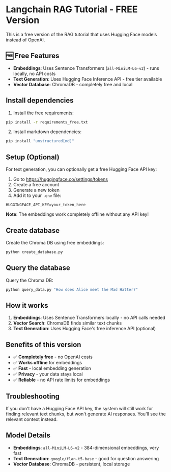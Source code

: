 # Langchain RAG Tutorial - FREE Version

This is a free version of the RAG tutorial that uses Hugging Face models instead of OpenAI.

## 🆓 Free Features

- **Embeddings**: Uses Sentence Transformers (`all-MiniLM-L6-v2`) - runs locally, no API costs
- **Text Generation**: Uses Hugging Face Inference API - free tier available
- **Vector Database**: ChromaDB - completely free and local

## Install dependencies

1. Install the free requirements:
```bash
pip install -r requirements_free.txt
```

2. Install markdown dependencies:
```bash
pip install "unstructured[md]"
```

## Setup (Optional)

For text generation, you can optionally get a free Hugging Face API key:

1. Go to https://huggingface.co/settings/tokens
2. Create a free account
3. Generate a new token
4. Add it to your `.env` file:
```
HUGGINGFACE_API_KEY=your_token_here
```

**Note**: The embeddings work completely offline without any API key!

## Create database

Create the Chroma DB using free embeddings:

```bash
python create_database.py
```

## Query the database

Query the Chroma DB:

```bash
python query_data.py "How does Alice meet the Mad Hatter?"
```

## How it works

1. **Embeddings**: Uses Sentence Transformers locally - no API calls needed
2. **Vector Search**: ChromaDB finds similar text chunks
3. **Text Generation**: Uses Hugging Face's free inference API (optional)

## Benefits of this version

- ✅ **Completely free** - no OpenAI costs
- ✅ **Works offline** for embeddings
- ✅ **Fast** - local embedding generation
- ✅ **Privacy** - your data stays local
- ✅ **Reliable** - no API rate limits for embeddings

## Troubleshooting

If you don't have a Hugging Face API key, the system will still work for finding relevant text chunks, but won't generate AI responses. You'll see the relevant context instead.

## Model Details

- **Embeddings**: `all-MiniLM-L6-v2` - 384-dimensional embeddings, very fast
- **Text Generation**: `google/flan-t5-base` - good for question answering
- **Vector Database**: ChromaDB - persistent, local storage 